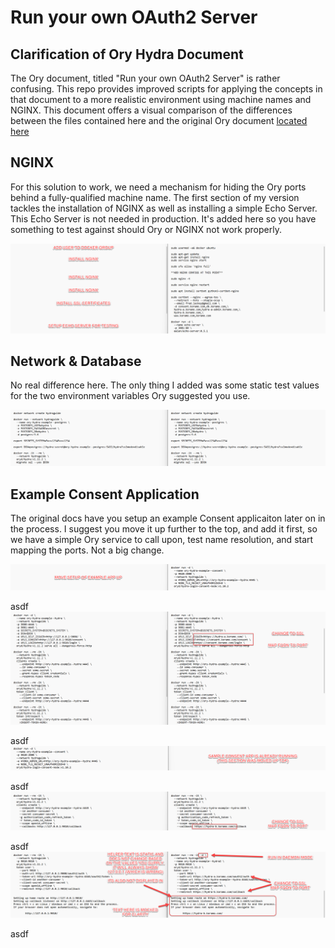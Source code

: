 # Run your own OAuth2 Server

## Clarification of Ory Hydra Document

The Ory document, titled "Run your own OAuth2 Server" is rather confusing.  This repo provides improved scripts for applying the concepts in that document to a more realistic environment using machine names and NGINX.  This document offers a visual comparison of the differences between the files contained here and the original Ory document [located here](https://www.ory.sh/run-oauth2-server-open-source-api-security/)

## NGINX

For this solution to work, we need a mechanism for hiding the Ory ports behind a fully-qualified machine name.  The first section of my version tackles the installation of NGINX as well as installing a simple Echo Server.  This Echo Server is not needed in production.  It's added here so you have something to test against should Ory or NGINX not work properly.

![comparison-001](./assets/img/comparison-001.png)

## Network & Database

No real difference here.  The only thing I added was some static test values for the two environment variables Ory suggested you use.

![comparison-002](./assets/img/comparison-002.png)

## Example Consent Application

The original docs have you setup an example Consent applicaiton later on in the process.  I suggest you move it up further to the top, and add it first, so we have a simple Ory service to call upon, test name resolution, and start mapping the ports.  Not a big change.

![comparison-003](./assets/img/comparison-003.png)

asdf
![comparison-004](./assets/img/comparison-004.png)

asdf
![comparison-005](./assets/img/comparison-005.png)

asdf
![comparison-006](./assets/img/comparison-006.png)

asdf
![comparison-007](./assets/img/comparison-007.png)

asdf
